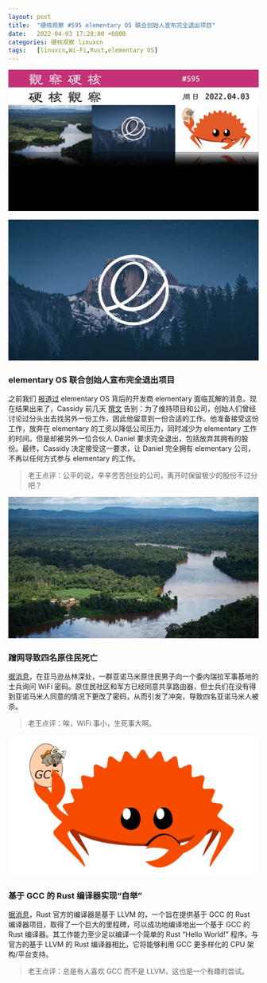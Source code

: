```yaml
---
layout: post
title:	"硬核观察 #595 elementary OS 联合创始人宣布完全退出项目"
date:	2022-04-03 17:28:00 +0800 
categories:	硬核观察 linuxcn 
tags:	[linuxcn,Wi-Fi,Rust,elementary OS]
---
```



![](/Asserts/Images/album/202204/03/172716wn1n8yuzplbsns4l.jpg)


![](/Asserts/Images/album/202204/03/172732torz6gauzaeffg7e.jpg)


### elementary OS 联合创始人宣布完全退出项目


之前我们 [报道过](/article-14348-1.html) elementary OS 背后的开发商 elementary 面临瓦解的消息。现在结果出来了，Cassidy 前几天 [撰文](https://cassidyjames.com/blog/farewell-elementary/) 告别：为了维持项目和公司，创始人们曾经讨论过分头出去找另外一份工作，因此他留意到一份合适的工作。他准备接受这份工作，放弃在 elementary 的工资以降低公司压力，同时减少为 elementary 工作的时间。但是却被另外一位合伙人 Daniel 要求完全退出，包括放弃其拥有的股份。最终，Cassidy 决定接受这一要求，让 Daniel 完全拥有 elementary 公司，不再以任何方式参与 elementary 的工作。



> 
> 老王点评：公平的说，辛辛苦苦创业的公司，离开时保留极少的股份不过分吧？
> 
> 
> 


![](/Asserts/Images/album/202204/03/172745fc0caannfsnwd0nt.jpg)


### 蹭网导致四名原住民死亡


[据消息](https://www.washingtonpost.com/world/2022/03/31/venezuela-army-yanomami-killing/)，在亚马逊丛林深处，一群亚诺马米原住民男子向一个委内瑞拉军事基地的士兵询问 WiFi 密码。原住民社区和军方已经同意共享路由器，但士兵们在没有得到亚诺马米人同意的情况下更改了密码，从而引发了冲突，导致四名亚诺马米人被杀。



> 
> 老王点评：唉，WiFi 事小，生死事大啊。
> 
> 
> 


![](/Asserts/Images/album/202204/03/172803bzt3rgwl77z7p7p3.jpg)


### 基于 GCC 的 Rust 编译器实现“自举”


[据消息](https://www.phoronix.com/scan.php?page=news_item&px=Rustc-Bootstrap-GCC-Code-Gen)，Rust 官方的编译器是基于 LLVM 的，一个旨在提供基于 GCC 的 Rust 编译器项目，取得了一个巨大的里程碑，可以成功地编译地出一个基于 GCC 的 Rust 编译器。其工作能力至少足以编译一个简单的 Rust “Hello World!” 程序。与官方的基于 LLVM 的 Rust 编译器相比，它将能够利用 GCC 更多样化的 CPU 架构/平台支持。



> 
> 老王点评：总是有人喜欢 GCC 而不是 LLVM，这也是一个有趣的尝试。
> 
> 
>
